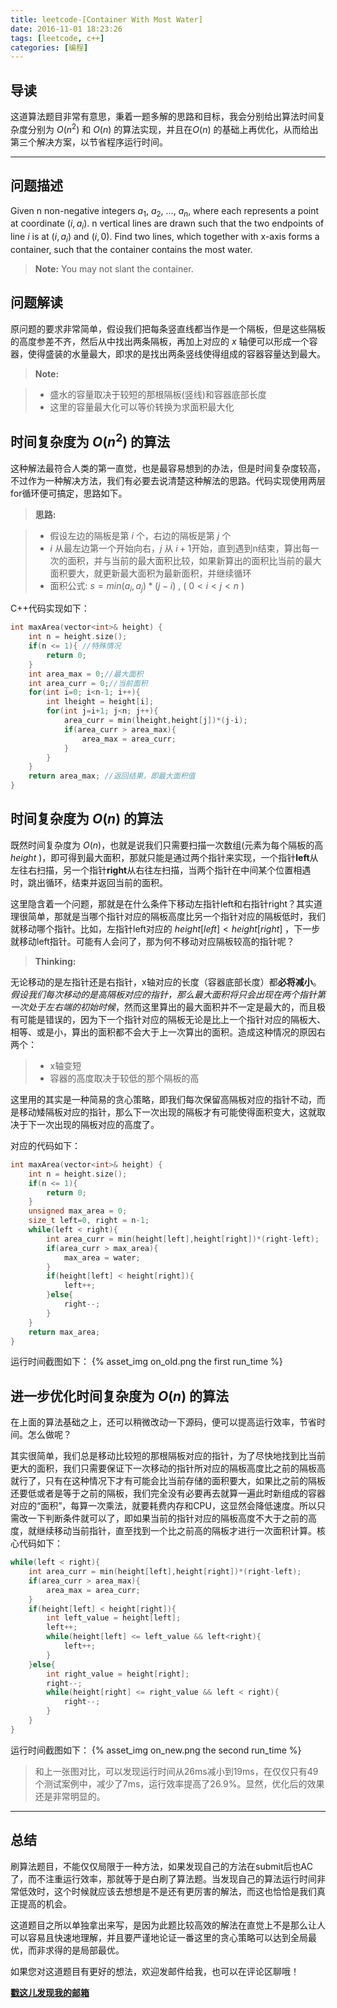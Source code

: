 ```yaml
---
title: leetcode-[Container With Most Water]
date: 2016-11-01 18:23:26
tags: [leetcode, c++]
categories: [编程]
---
```


## 导读

这道算法题目非常有意思，秉着一题多解的思路和目标，我会分别给出算法时间复杂度分别为 $O(n^2)$ 和 $O(n)$ 的算法实现，并且在$O(n)$ 的基础上再优化，从而给出第三个解决方案，以节省程序运行时间。

----------

## 问题描述


Given n non-negative integers $a_1$, $a_2$, ..., $a_n$, where each represents a point at coordinate $(i, a_i)$. n vertical lines are drawn such that the two endpoints of line $i$ is at $(i, a_i)$ and $(i, 0)$. Find two lines, which together with x-axis forms a container, such that the container contains the most water.

> **Note:** You may not slant the container.

## 问题解读


原问题的要求非常简单，假设我们把每条竖直线都当作是一个隔板，但是这些隔板的高度参差不齐，然后从中找出两条隔板，再加上对应的 $x$ 轴便可以形成一个容器，使得盛装的水量最大，即求的是找出两条竖线使得组成的容器容量达到最大。

> **Note:**

> - 盛水的容量取决于较短的那根隔板(竖线)和容器底部长度
> - 这里的容量最大化可以等价转换为求面积最大化


## 时间复杂度为 $O(n^2)$ 的算法

这种解法最符合人类的第一直觉，也是最容易想到的办法，但是时间复杂度较高，不过作为一种解决方法，我们有必要去说清楚这种解法的思路。代码实现使用两层for循环便可搞定，思路如下。

> **思路:**

> - 假设左边的隔板是第 $i$ 个，右边的隔板是第 $j$ 个
> - $i$ 从最左边第一个开始向右，$j$ 从 $i+1$开始，直到遇到n结束，算出每一次的面积，并与当前的最大面积比较，如果新算出的面积比当前的最大面积要大，就更新最大面积为最新面积，并继续循环
> - 面积公式: $s = min(a_i,a_j)*(j-i)$ , ( $0<i<j<n$ )


C++代码实现如下：

```c++
int maxArea(vector<int>& height) {
    int n = height.size();
    if(n <= 1){ //特殊情况
        return 0;
    }
    int area_max = 0;//最大面积
    int area_curr = 0;//当前面积
    for(int i=0; i<n-1; i++){
        int lheight = height[i];
        for(int j=i+1; j<n; j++){
            area_curr = min(lheight,height[j])*(j-i);
            if(area_curr > area_max){
                area_max = area_curr;
            }
        }
    }
    return area_max; //返回结果，即最大面积值
}
```


## 时间复杂度为 $O(n)$ 的算法


 既然时间复杂度为 $O(n)$，也就是说我们只需要扫描一次数组(元素为每个隔板的高 $height$ )，即可得到最大面积，那就只能是通过两个指针来实现，一个指针**left**从左往右扫描，另一个指针**right**从右往左扫描，当两个指针在中间某个位置相遇时，跳出循环，结束并返回当前的面积。

这里隐含着一个问题，那就是在什么条件下移动左指针left和右指针right？其实道理很简单，那就是当哪个指针对应的隔板高度比另一个指针对应的隔板低时，我们就移动哪个指针。比如，左指针left对应的 $height[left] < height[right]$ ，下一步就移动left指针。可能有人会问了，那为何不移动对应隔板较高的指针呢？

> **Thinking:** 
> 
无论移动的是左指针还是右指针，x轴对应的长度（容器底部长度）都**必将减小**。*假设我们每次移动的是高隔板对应的指针，那么最大面积将只会出现在两个指针第一次处于左右端的初始时候*，然而这里算出的最大面积并不一定是最大的，而且极有可能是错误的，因为下一个指针对应的隔板无论是比上一个指针对应的隔板大、相等、或是小，算出的面积都不会大于上一次算出的面积。造成这种情况的原因右两个：

> - x轴变短
> - 容器的高度取决于较低的那个隔板的高

这里用的其实是一种简易的贪心策略，即我们每次保留高隔板对应的指针不动，而是移动矮隔板对应的指针，那么下一次出现的隔板才有可能使得面积变大，这就取决于下一次出现的隔板对应的高度了。

对应的代码如下：

```c++
int maxArea(vector<int>& height) {
    int n = height.size();
    if(n <= 1){
        return 0;
    }
    unsigned max_area = 0;
    size_t left=0, right = n-1;
    while(left < right){
        int area_curr = min(height[left],height[right])*(right-left);
        if(area_curr > max_area){
            max_area = water;
        }
        if(height[left] < height[right]){
            left++;
        }else{
            right--;
        }
    }
    return max_area;
}
```
运行时间截图如下：
{% asset_img on_old.png the first run_time %}

## 进一步优化时间复杂度为 $O(n)$ 的算法


在上面的算法基础之上，还可以稍微改动一下源码，便可以提高运行效率，节省时间。怎么做呢？

其实很简单，我们总是移动比较短的那根隔板对应的指针，为了尽快地找到比当前更大的面积，我们只需要保证下一次移动的指针所对应的隔板高度比之前的隔板高就行了，只有在这种情况下才有可能会比当前存储的面积要大，如果比之前的隔板还要低或者是等于之前的隔板，我们完全没有必要再去就算一遍此时新组成的容器对应的“面积”，每算一次乘法，就要耗费内存和CPU，这显然会降低速度。所以只需改一下判断条件就可以了，即如果当前的指针对应的隔板高度不大于之前的高度，就继续移动当前指针，直至找到一个比之前高的隔板才进行一次面积计算。核心代码如下：

```c++
while(left < right){
    int area_curr = min(height[left],height[right])*(right-left);
    if(area_curr > area_max){
        area_max = area_curr;
    }
    if(height[left] < height[right]){
        int left_value = height[left];
        left++;
        while(height[left] <= left_value && left<right){
            left++;
        }
    }else{
        int right_value = height[right];
        right--;
        while(height[right] <= right_value && left < right){
            right--;
        }
    }
}
```
运行时间截图如下：
{% asset_img on_new.png the second run_time %}


> 和上一张图对比，可以发现运行时间从26ms减小到19ms，在仅仅只有49个测试案例中，减少了7ms，运行效率提高了26.9%。显然，优化后的效果还是非常明显的。


----------

## 总结

刷算法题目，不能仅仅局限于一种方法，如果发现自己的方法在submit后也AC了，而不注重运行效率，那就等于是白刷了算法题。当发现自己的算法运行时间非常低效时，这个时候就应该去想想是不是还有更厉害的解法，而这也恰恰是我们真正提高的机会。

这道题目之所以单独拿出来写，是因为此题比较高效的解法在直觉上不是那么让人可以容易且快速地理解，并且要严谨地论证一番这里的贪心策略可以达到全局最优，而非求得的是局部最优。

如果您对这道题目有更好的想法，欢迎发邮件给我，也可以在评论区聊哦！

[**戳这儿发现我的邮箱**](https://yjp999.github.io/about/)
